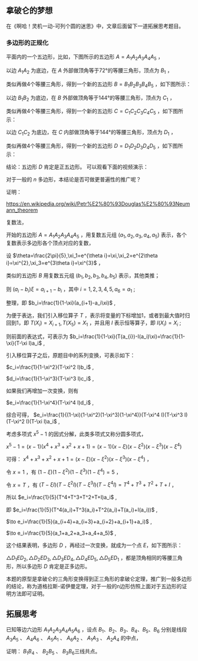 ## 拿破仑的梦想

在《啊哈！灵机一动-可列个圆的迷思》中，文章后面留下一道拓展思考题目。

### 多边形的正规化

平面内的一个五边形，比如，下图所示的五边形 $A=A_1A_2A_3A_4A_5$ ，

以边 $A_1A_2$ 为底边，在 $A$ 外部做顶角等于72°的等腰三角形，顶点为 $B_1$ ，

类似再做4个等腰三角形，得到一个新的五边形 $B=B_1B_2B_3B_4B_5$ ，如下图所示：

以边 $B_1B_2$ 为底边，在 $B$ 外部做顶角等于144°的等腰三角形，顶点为 $C_1$ ，

类似再做4个等腰三角形，得到一个新的五边形 $C=C_1C_2C_3C_4C_5$ ，如下图所示：

以边 $C_1C_2$ 为底边，在 $C$ 内部做顶角等于144°的等腰三角形，顶点为 $D_1$ ，

类似再做4个等腰三角形，得到一个新的五边形 $D=D_1D_2D_3D_4D_5$ ，如下图所示：

结论：五边形 $D$ 肯定是正五边形。
可以观看下面的视频演示：

对于一般的 $n$ 多边形，本结论是否可做更普遍性的推广呢？

证明：

https://en.wikipedia.org/wiki/Petr%E2%80%93Douglas%E2%80%93Neumann_theorem

复数法，

开始的五边形 $A=A_1A_2A_3A_4A_5$ ，用复数五元组 $(a_1,a_2,a_3,a_4,a_5)$ 表示，各个复数表示多边形各个顶点对应的复数，

设 $\theta=\frac{2\pi}{5},\xi_1=e^{\theta i}=\xi,\xi_2=e^{2\theta i}=\xi^{2},\xi_3=e^{3\theta i}=\xi^{3}$ ，

类似的五边形 $B$ 用复数五元组 $(b_1,b_2,b_3,b_4,b_5)$ 表示，其他类推；

则 $(a_i-b_i)\xi=a_{i+1}-b_i$ ，其中 $i=1,2,3,4,5,a_6=a_1$ ;

整理，即 $b_i=\frac{1}{1-\xi}(a_{i+1}-a_i\xi)$ ,

为便于表达，我们引入移位算子 $T$ ，表示将变量的下标增加1，或者到最大值时归回到1，即 $T(X_i)=X_{i+1},T(X_5)=X_1$ ，并且用 $I$ 表示恒等算子，即 $I(X_i)=X_i$ ;

则前面的表达式，可表示为  $b_i=\frac{1}{1-\xi}(T(a_{i})-I(a_i)\xi)=\frac{1}{1-\xi}(T-\xi I)a_i$ ,

引入移位算子之后，原题目中的系列变换，可表示如下：

$c_i=\frac{1}{1-\xi^2}(T-\xi^2 I)b_i$ ,

$d_i=\frac{1}{1-\xi^3}(T-\xi^3 I)c_i$ ,

如果我们再增加一次变换，则有

$e_i=\frac{1}{1-\xi^4}(T-\xi^4 I)d_i$ ,

综合可得， $e_i=\frac{1}{(1-\xi)(1-\xi^2)(1-\xi^3)(1-\xi^4)}(T-\xi^4 I)(T-\xi^3 I)(T-\xi^2 I)(T-\xi I)a_i$ ,

考虑多项式 $x^5-1$ 的因式分解，此类多项式又称分圆多项式，

$x^5-1=(x-1)(x^4+x^3+x^2+x+1)=(x-1)(x-\xi)(x-\xi^2)(x-\xi^3)(x-\xi^4)$

可得： $x^4+x^3+x^2+x+1=(x-\xi)(x-\xi^2)(x-\xi^3)(x-\xi^4)$ ，

令 $x=1$ ，有 $(1-\xi)(1-\xi^2)(1-\xi^3)(1-\xi^4)=5$ ，

令 $x=T$ ，有 $(T-\xi I)(T-\xi^2 I)(T-\xi^3 I)(T-\xi^4 I)=T^4+T^3+T^2+T+I$ ，

所以 $e_i=\frac{1}{5}(T^4+T^3+T^2+T+I)a_i$ ,

即 $e_i=\frac{1}{5}(T^4(a_i)+T^3(a_i)+T^2(a_i)+T(a_i)+I(a_i))$ ,

$\to  e_i=\frac{1}{5}(a_{i+4}+a_{i+3}+a_{i+2}+a_{i+1}+a_i)$ ,

$\to  e_i=\frac{1}{5}(a_1+a_2+a_3+a_4+a_5)$ ,

这个结果表明，多边形 $D$ ，再经过一次变换，就成为一个点 $E$，如下图所示：

$\triangle D_1ED_2,\triangle D_2ED_3,\triangle D_3ED_4,\triangle D_4ED_5,\triangle D_5ED_1$ ，都是顶角相同的等腰三角形，所以多边形 $D$ 肯定是正多边形。

本题的原型是拿破仑的三角形变换得到正三角形的拿破仑定理，推广到一般多边形的结论，称为道格拉斯-诺伊曼定理，对于一般的n边形仿照上面对于五边形的证明方法即可证明。

## 拓展思考

已知等边六边形 $A_1A_2A_3A_4A_5A_6$ ，设点 $B_1、B_2、B_3、B_4、B_5、B_6$ 分别是线段 $A_3A_5$ 、 $A_4A_6$ 、 $A_5A_1$ 、 $A_6A_2$ 、 $A_1A_3$ 、 $A_2A_4$ 的中点，

证明： $B_1B_4$ 、 $B_2B_5$ 、 $B_3B_6$ ​三线共点。


